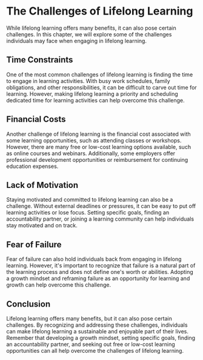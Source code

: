 The Challenges of Lifelong Learning
=================================================

While lifelong learning offers many benefits, it can also pose certain challenges. In this chapter, we will explore some of the challenges individuals may face when engaging in lifelong learning.

Time Constraints
----------------

One of the most common challenges of lifelong learning is finding the time to engage in learning activities. With busy work schedules, family obligations, and other responsibilities, it can be difficult to carve out time for learning. However, making lifelong learning a priority and scheduling dedicated time for learning activities can help overcome this challenge.

Financial Costs
---------------

Another challenge of lifelong learning is the financial cost associated with some learning opportunities, such as attending classes or workshops. However, there are many free or low-cost learning options available, such as online courses and webinars. Additionally, some employers offer professional development opportunities or reimbursement for continuing education expenses.

Lack of Motivation
------------------

Staying motivated and committed to lifelong learning can also be a challenge. Without external deadlines or pressures, it can be easy to put off learning activities or lose focus. Setting specific goals, finding an accountability partner, or joining a learning community can help individuals stay motivated and on track.

Fear of Failure
---------------

Fear of failure can also hold individuals back from engaging in lifelong learning. However, it's important to recognize that failure is a natural part of the learning process and does not define one's worth or abilities. Adopting a growth mindset and reframing failure as an opportunity for learning and growth can help overcome this challenge.

Conclusion
----------

Lifelong learning offers many benefits, but it can also pose certain challenges. By recognizing and addressing these challenges, individuals can make lifelong learning a sustainable and enjoyable part of their lives. Remember that developing a growth mindset, setting specific goals, finding an accountability partner, and seeking out free or low-cost learning opportunities can all help overcome the challenges of lifelong learning.
